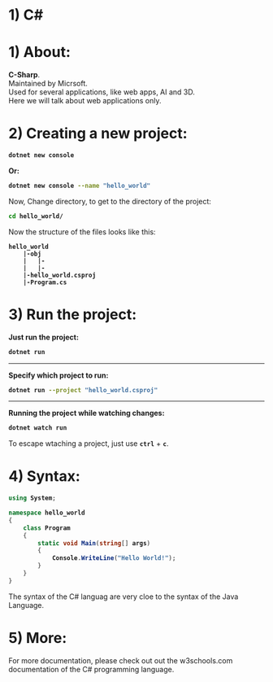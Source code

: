 # 1) C#




# 1) About:
**C-Sharp**.  
Maintained by Micrsoft.  
Used for several applications, like web apps, AI and 3D.  
Here we will talk about web applications only.




# 2) Creating a new project:


<b>

```bash
dotnet new console
```
Or:
```bash
dotnet new console --name "hello_world"
```

</b>

Now, Change directory, to get to the 
directory of the project:

<b>

```bash
cd hello_world/
```
</b>



Now the structure of the files looks like this:
<b>

```
hello_world
	|-obj
	|	|-
	|	|-
	|-hello_world.csproj
	|-Program.cs
```
</b>









# 3) Run the project:



<b>

Just run the project:
```bash
dotnet run
```

---

Specify which project to run:

```bash
dotnet run --project "hello_world.csproj"
```

---

Running the project while watching changes:
```bash
dotnet watch run
```
</b>

To escape wtaching a project, just use **`ctrl`** + **`c`**.





# 4) Syntax:

<b>

```csharp
using System;

namespace hello_world
{
    class Program
    {
        static void Main(string[] args)
        {
            Console.WriteLine("Hello World!");
        }
    }
}
```
</b>

The syntax of the C# languag are very cloe to the syntax 
of the Java Language.





# 5) More:

For more documentation, please check out out the w3schools.com documentation of the C# programming language.







